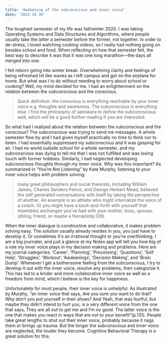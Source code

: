 ```yaml
---
title: 'Awakening of the subconscious and inner voice'
date: '2022-10-30'
---
```


The toughest semester of my life was fall/winter 2020. I was taking Operating Systems and Data Structures and Algorithms, where people usually take the latter a semester before the former, not together. In order to de-stress, I loved watching cooking videos, so I really had nothing going on besides school and food. When reflecting on how that semester felt, the best way to describe it was that it was one long marathon—the days all merged into one.

I felt reborn going into winter break. Overwhelming clarity and feelings of being refreshed hit like waves as I left campus and got on the airplane for home.
But what was I to do without needing to worry about school or cooking? Well, my mind decided for me. I had an enlightenment on the relation between the subconscious and the conscious.

> Quick definition: the conscious is everything reachable by your inner voice e.g. thoughts and awareness. The subconscious is everything else. I find the philosophy of samskara to define the subconcscious well, which will be a good further reading if you are interested.

So what had I realized about the relation between the subconscious and the conscious? The subconscious was trying to send me messages. A whole semester flew by and I had given myself practically no time to think nor to listen. I had essentially suppressed my subconscious and it was gasping for air. I had no world outside school for a whole semester, and my subconscious was dying to tell me that I was not fulfilled and was losing touch with former hobbies. Similarly, I had neglected developing subconscious thoughts through my inner voice. Why was this important? As summarized in “You’re Not Listening” by Kate Murphy, listening to your inner voice helps with problem solving:

> many great philosophers and social theorists, including William James, Charles Sanders Peirce, and George Herbert Mead, believed the self generated conversations with itself by taking the perspective of another. An example is an athlete who might internalize the voice of a coach. Or you might have a back-and-forth with yourself that resembles exchanges you've had with your mother, boss, spouse, sibling, friend, or maybe a therapist(p.129).

When the inner dialogue is constructive and collaborative, it makes problem solving easy. The solution usually already resides in you, you just have to develop it. Or sometimes it's an irrational thought or you're overthinking. I am a big journaler, and just a glance at my Notes app will tell you how big of a role my inner voice plays in my decision making and problems. Here are my journal categories: ‘Career’, ‘Planning’, ‘Processing’, ‘Questions’, ‘Self Help’, ‘Struggles’, ‘Workout’, ‘Awakenings’, ‘Decision Making’, and ‘Brain Dump’. Whenever I get a bothersome feeling from the subconscious, I try to develop it out with the inner voice, resolve any problems, then categorize it. This has led to a kinder and more collaborative inner voice as well as a freedom from mind, which I believe is the key for happiness.

Unfortunately for most people, their inner voice is unhelpful. As illustrated by Murphy, “an inner voice that says, Are you sure you want to do that? Why don’t you put yourself in their shoes? And Yeah, that was hurtful, but maybe they didn’t intend to hurt you, is a very different voice from the one that says, They are all out to get me and I’m no good. The latter voice is the one that makes you react in ways that are not to your benefit”(p.131). People take great lengths to shut out their inner voice, probably because it nags them or brings up trauma. But the longer the subconscious and inner voice are neglected, the louder they become. Cognitive Behavioral Therapy is a great solution for this.
